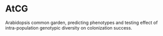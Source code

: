 # AtCG
Arabidopsis common garden, predicting phenotypes and testing effect of intra-population genotypic diversity on colonization success.
